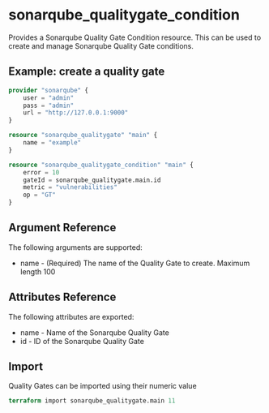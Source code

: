 # sonarqube_qualitygate_condition
Provides a Sonarqube Quality Gate Condition resource. This can be used to create and manage Sonarqube Quality Gate conditions.

## Example: create a quality gate
```terraform
provider "sonarqube" {
    user = "admin"
    pass = "admin" 
    url = "http://127.0.0.1:9000"
}

resource "sonarqube_qualitygate" "main" {
    name = "example"
}

resource "sonarqube_qualitygate_condition" "main" {
    error = 10
    gateId = sonarqube_qualitygate.main.id
    metric = "vulnerabilities"
    op = "GT"
}
```

## Argument Reference
The following arguments are supported:

- name - (Required) The name of the Quality Gate to create. Maximum length 100

## Attributes Reference
The following attributes are exported:

- name - Name of the Sonarqube Quality Gate
- id - ID of the Sonarqube Quality Gate

## Import 
Quality Gates can be imported using their numeric value

```terraform
terraform import sonarqube_qualitygate.main 11
```

